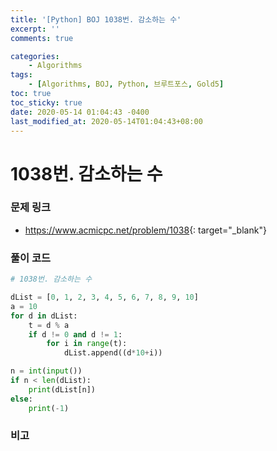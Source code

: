 ```yaml
---
title: '[Python] BOJ 1038번. 감소하는 수'
excerpt: ''
comments: true

categories:
    - Algorithms
tags:
    - [Algorithms, BOJ, Python, 브루트포스, Gold5]
toc: true
toc_sticky: true
date: 2020-05-14 01:04:43 -0400
last_modified_at: 2020-05-14T01:04:43+08:00
---
```


# 1038번. 감소하는 수

### 문제 링크

-   <https://www.acmicpc.net/problem/1038>{: target="\_blank"}

### 풀이 코드

```python
# 1038번. 감소하는 수

dList = [0, 1, 2, 3, 4, 5, 6, 7, 8, 9, 10]
a = 10
for d in dList:
    t = d % a
    if d != 0 and d != 1:
        for i in range(t):
            dList.append((d*10+i))

n = int(input())
if n < len(dList):
    print(dList[n])
else:
    print(-1)
```

### 비고
